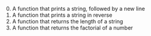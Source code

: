 0. A function that prints a string, followed by a new line
1. A function that prints a string in reverse
2. A function that returns the length of a string
3. A function that returns the factorial of a number
